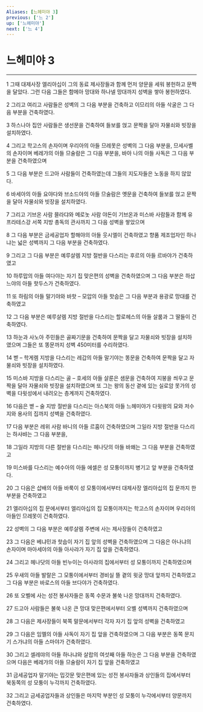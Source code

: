 ```yaml
---
Aliases: [느헤미야 3]
previous: ['느 2']
up: ['느헤미야']
next: ['느 4']
---
```

# 느헤미야 3

***


1 그때 대제사장 엘리아십이 그의 동료 제사장들과 함께 먼저 양문을 세워 봉헌하고 문짝을 달았다. 그런 다음 그들은 함메아 망대와 하나넬 망대까지 성벽을 쌓아 봉헌하였다. 

2 그리고 여리고 사람들은 성벽의 그 다음 부분을 건축하고 이므리의 아들 삭굴은 그 다음 부분을 건축하였다. 

3 하스나아 집안 사람들은 생선문을 건축하여 들보를 얹고 문짝을 달아 자물쇠와 빗장을 설치하였다. 

4 그리고 학고스의 손자이며 우리아의 아들 므레못은 성벽의 그 다음 부분을, 므세사벨의 손자이며 베레갸의 아들 므술람은 그 다음 부분을, 바아 나의 아들 사독은 그 다음 부분을 건축하였으며 

5 그 다음 부분은 드고아 사람들이 건축하였는데 그들의 지도자들은 노동을 하지 않았다. 

6 바세아의 아들 요야다와 브소드야의 아들 므술람은 옛문을 건축하여 들보를 얹고 문짝을 달아 자물쇠와 빗장을 설치하였다. 

7 그리고 기브온 사람 믈라댜와 메로놋 사람 야돈이 기브온과 미스바 사람들과 함께 유프라테스강 서쪽 지방 총독의 관사까지 그 다음 성벽을 쌓았으며 

8 그 다음 부분은 금세공업자 할해야의 아들 웃시엘이 건축하였고 향품 제조업자인 하나냐는 넓은 성벽까지 그 다음 부분을 건축하였다. 

9 그리고 그 다음 부분은 예루살렘 지방 절반을 다스리는 후르의 아들 르바야가 건축하였고 

10 하루맙의 아들 여다야는 자기 집 맞은편의 성벽을 건축하였으며 그 다음 부분은 하삽느야의 아들 핫두스가 건축하였다. 

11 또 하림의 아들 말기야와 바핫 – 모압의 아들 핫숩은 그 다음 부분과 용광로 망대를 건축하였고 

12 그 다음 부분은 예루살렘 지방 절반을 다스리는 할로헤스의 아들 살룸과 그 딸들이 건축하였다. 

13 하눈과 사노아 주민들은 골짜기문을 건축하여 문짝을 달고 자물쇠와 빗장을 설치하였으며 그들은 또 똥문까지 성벽 450미터를 수리하였다. 

14 벧 – 학게렘 지방을 다스리는 레갑의 아들 말기야는 똥문을 건축하여 문짝을 달고 자물쇠와 빗장을 설치하였다. 

15 미스바 지방을 다스리는 골 – 호세의 아들 살룬은 샘문을 건축하여 지붕을 씌우고 문짝을 달아 자물쇠와 빗장을 설치하였으며 또 그는 왕의 동산 곁에 있는 실로암 못가의 성벽을 다윗성에서 내려오는 층계까지 건축하였다. 

16 다음은 벧 – 술 지방 절반을 다스리는 아스북의 아들 느헤미야가 다윗왕의 묘와 저수지와 용사의 집까지 성벽을 건축하였다. 

17 다음 부분은 레위 사람 바니의 아들 르훔이 건축하였으며 그일라 지방 절반을 다스리는 하사뱌는 그 다음 부분을, 

18 그일라 지방의 다른 절반을 다스리는 헤나닷의 아들 바왜는 그 다음 부분을 건축하였고 

19 미스바를 다스리는 예수아의 아들 에셀은 성 모퉁이까지 병기고 앞 부분을 건축하였다. 

20 그 다음은 삽배의 아들 바룩이 성 모퉁이에서부터 대제사장 엘리아십의 집 문까지 한 부분을 건축하였고 

21 엘리아십의 집 문에서부터 엘리아십의 집 모퉁이까지는 학고스의 손자이며 우리아의 아들인 므레못이 건축하였다. 

22 성벽의 그 다음 부분은 예루살렘 주변에 사는 제사장들이 건축하였고 

23 그 다음은 베냐민과 핫숩이 자기 집 앞의 성벽을 건축하였으며 그 다음은 아나냐의 손자이며 마아세야의 아들 아사랴가 자기 집 앞을 건축하였다. 

24 그리고 헤나닷의 아들 빈누이는 아사랴의 집에서부터 성 모퉁이까지 건축하였으며 

25 우새의 아들 발랄은 그 모퉁이에서부터 경비실 뜰 곁의 윗궁 망대 앞까지 건축하였고 그 다음 부분은 바로스의 아들 브다야가 건축하였다. 

26 또 오벨에 사는 성전 봉사자들은 동쪽 수문과 불쑥 나온 망대까지 건축하였다. 

27 드고아 사람들은 불쑥 나온 큰 망대 맞은편에서부터 오벨 성벽까지 건축하였으며 

28 그 다음은 제사장들이 북쪽 말문에서부터 각자 자기 집 앞의 성벽을 건축하였고 

29 그 다음은 임멜의 아들 사독이 자기 집 앞을 건축하였으며 그 다음 부분은 동쪽 문지기 스가냐의 아들 스마야가 건축하였다. 

30 그리고 셀레먀의 아들 하나냐와 살랍의 여섯째 아들 하눈은 그 다음 부분을 건축하였으며 다음은 베레갸의 아들 므술람이 자기 집 앞을 건축하였고 

31 금세공업자 말기야는 밉갓문 맞은편에 있는 성전 봉사자들과 상인들의 집에서부터 북동쪽의 성 모퉁이 누각까지 건축하였다. 

32 그리고 금세공업자들과 상인들은 마지막 부분인 성 모퉁이 누각에서부터 양문까지 건축하였다.
